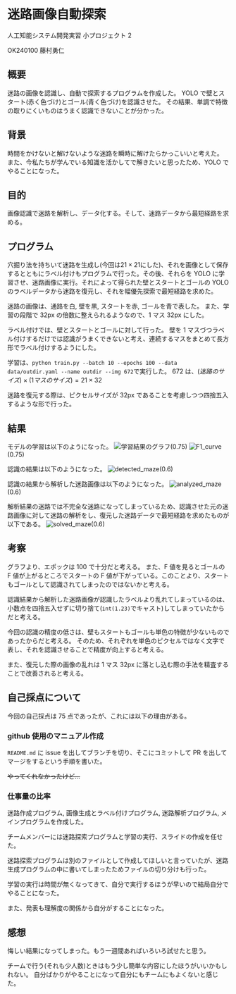 # 迷路画像自動探索

人工知能システム開発実習 小プロジェクト 2

OK240100 藤村勇仁

## 概要

迷路の画像を認識し、自動で探索するプログラムを作成した。
YOLO で壁とスタート(赤く色づけ)とゴール(青く色づけ)を認識させた。
その結果、単調で特徴の取りにくいものはうまく認識できないことが分かった。

## 背景

時間をかけないと解けないような迷路を瞬時に解けたらかっこいいと考えた。
また、今私たちが学んでいる知識を活かしてで解きたいと思ったため、YOLO でやることになった。

## 目的

画像認識で迷路を解析し、データ化する。そして、迷路データから最短経路を求める。

## プログラム

穴掘り法を持ちいて迷路を生成し(今回は$21\times21$にした)、それを画像として保存するとともにラベル付けもプログラムで行った。その後、それらを YOLO に学習させ、迷路画像に実行。それによって得られた壁とスタートとゴールの YOLO のラベルデータから迷路を復元し、それを幅優先探索で最短経路を求めた。

迷路の画像は、通路を白, 壁を黒, スタートを赤, ゴールを青で表した。
また、学習の段階で 32px の倍数に整えられるようなので、1 マス 32px にした。

ラベル付けでは、壁とスタートとゴールに対して行った。
壁を 1 マスづつラベル付けするだけでは認識がうまくできないと考え、連続するマスをまとめて長方形でラベル付けするようにした。

学習は、`python train.py --batch 10 --epochs 100 --data data/outdir.yaml --name outdir --img 672`で実行した。
672 は、$(迷路のサイズ)\times(1マスのサイズ) = 21 \times 32$

迷路を復元する際は、ピクセルサイズが 32px であることを考慮しつつ四捨五入するような形で行った。

## 結果

モデルの学習は以下のようになった。
![学習結果のグラフ](result/results.png)(0.75)
![F1_curve](result/F1_curve.png)(0.75)

認識の結果は以下のようになった。
![detected_maze](result/maze_00.png)(0.6)

認識の結果から解析した迷路画像は以下のようになった。
![analyzed_maze](result/analyzed_maze.PNG)(0.6)

解析結果の迷路では不完全な迷路になってしまっているため、認識させた元の迷路画像に対して迷路の解析をし、復元した迷路データで最短経路を求めたものが以下である。
![solved_maze](result/solved_maze.png)(0.6)

## 考察

グラフより、エポックは 100 で十分だと考える。
また、F 値を見るとゴールの F 値が上がるところでスタートの F 値が下がっている。このことより、スタートもゴールとして認識されてしまったのではないかと考える。

認識結果から解析した迷路画像が認識したラベルより乱れてしまっているのは、小数点を四捨五入せずに切り捨て(`int(1.23)`でキャスト)してしまっていたからだと考える。

今回の認識の精度の低さは、壁もスタートもゴールも単色の特徴が少ないものであったからだと考える。
そのため、それぞれを単色のピクセルではなく文字で表し、それを認識させることで精度が向上すると考える。

また、復元した際の画像の乱れは 1 マス 32px に落とし込む際の手法を精査することで改善されると考える。

## 自己採点について

今回の自己採点は 75 点であったが、これには以下の理由がある。

### github 使用のマニュアル作成

`README.md` に issue を出してブランチを切り、そこにコミットして PR を出してマージをするという手順を書いた。

~~やってくれなかったけど…~~

### 仕事量の比率

迷路作成プログラム, 画像生成とラベル付けプログラム, 迷路解析プログラム, メインプログラムを作成した。

チームメンバーには迷路探索プログラムと学習の実行、スライドの作成を任せた。

迷路探索プログラムは別のファイルとして作成してほしいと言っていたが、迷路生成プログラムの中に書いてしまったためファイルの切り分けも行った。

学習の実行は時間が無くなってきて、自分で実行するほうが早いので結局自分でやることになった。

また、発表も理解度の関係から自分がすることになった。

## 感想

悔しい結果になってしまった。もう一週間あればいろいろ試せたと思う。

チームで行う(それも少人数)ときはもう少し簡単な内容にしたほうがいいかもしれない。
自分ばかりがやることになって自分にもチームにもよくないと感じた。
